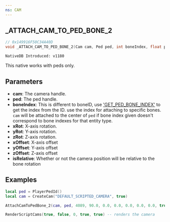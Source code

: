 ```yaml
---
ns: CAM
---
```

## _ATTACH_CAM_TO_PED_BONE_2

```c
// 0x149916F50C34A40D
void _ATTACH_CAM_TO_PED_BONE_2(Cam cam, Ped ped, int boneIndex, float p3, float p4, float p5, float p6, float p7, float p8, BOOL p9);
```

```
NativeDB Introduced: v1180
```

This native works with peds only.

## Parameters
* **cam**: The camera handle.
* **ped**: The ped handle.
* **boneIndex**: This is different to boneID, use ['GET_PED_BONE_INDEX'](#_0x3F428D08BE5AAE31) to get the index from the ID. use the index for attaching to specific bones. ```cam``` will be attached to the center of ```ped``` if bone index given doesn't correspond to bone indexes for that entity type.
* **xRot**: X-axis rotation.
* **yRot**: Y-axis rotation.
* **zRot**: Z-axis rotation.
* **xOffset**: X-axis offset
* **yOffset**: Y-axis offset
* **zOffset**: Z-axis offset
* **isRelative**: Whether or not the camera position will be relative to the bone rotation

## Examples

```lua
local ped = PlayerPedId()
local cam = CreateCam("DEFAULT_SCRIPTED_CAMERA", true)

AttachCamToPedBone_2(cam, ped, 4089, 90.0, 0.0, 0.0, 0.0, 0.0, 0.0, true) -- attach it to a finger on the left hand and rotates it 90 degrees on the X-axis

RenderScriptCams(true, false, 0, true, true) -- renders the camera

```
